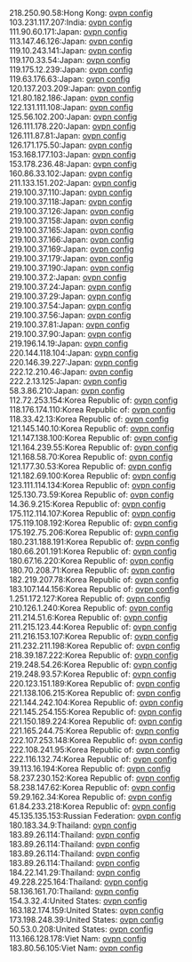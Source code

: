 218.250.90.58:Hong Kong: [ovpn config](vpn/218_250_90_58.ovpn)  
103.231.117.207:India: [ovpn config](vpn/103_231_117_207.ovpn)  
111.90.60.171:Japan: [ovpn config](vpn/111_90_60_171.ovpn)  
113.147.46.126:Japan: [ovpn config](vpn/113_147_46_126.ovpn)  
119.10.243.141:Japan: [ovpn config](vpn/119_10_243_141.ovpn)  
119.170.33.54:Japan: [ovpn config](vpn/119_170_33_54.ovpn)  
119.175.12.239:Japan: [ovpn config](vpn/119_175_12_239.ovpn)  
119.63.176.63:Japan: [ovpn config](vpn/119_63_176_63.ovpn)  
120.137.203.209:Japan: [ovpn config](vpn/120_137_203_209.ovpn)  
121.80.182.186:Japan: [ovpn config](vpn/121_80_182_186.ovpn)  
122.131.111.108:Japan: [ovpn config](vpn/122_131_111_108.ovpn)  
125.56.102.200:Japan: [ovpn config](vpn/125_56_102_200.ovpn)  
126.111.178.220:Japan: [ovpn config](vpn/126_111_178_220.ovpn)  
126.111.87.81:Japan: [ovpn config](vpn/126_111_87_81.ovpn)  
126.171.175.50:Japan: [ovpn config](vpn/126_171_175_50.ovpn)  
153.168.177.103:Japan: [ovpn config](vpn/153_168_177_103.ovpn)  
153.178.236.48:Japan: [ovpn config](vpn/153_178_236_48.ovpn)  
160.86.33.102:Japan: [ovpn config](vpn/160_86_33_102.ovpn)  
211.133.151.202:Japan: [ovpn config](vpn/211_133_151_202.ovpn)  
219.100.37.110:Japan: [ovpn config](vpn/219_100_37_110.ovpn)  
219.100.37.118:Japan: [ovpn config](vpn/219_100_37_118.ovpn)  
219.100.37.126:Japan: [ovpn config](vpn/219_100_37_126.ovpn)  
219.100.37.158:Japan: [ovpn config](vpn/219_100_37_158.ovpn)  
219.100.37.165:Japan: [ovpn config](vpn/219_100_37_165.ovpn)  
219.100.37.166:Japan: [ovpn config](vpn/219_100_37_166.ovpn)  
219.100.37.169:Japan: [ovpn config](vpn/219_100_37_169.ovpn)  
219.100.37.179:Japan: [ovpn config](vpn/219_100_37_179.ovpn)  
219.100.37.190:Japan: [ovpn config](vpn/219_100_37_190.ovpn)  
219.100.37.2:Japan: [ovpn config](vpn/219_100_37_2.ovpn)  
219.100.37.24:Japan: [ovpn config](vpn/219_100_37_24.ovpn)  
219.100.37.29:Japan: [ovpn config](vpn/219_100_37_29.ovpn)  
219.100.37.54:Japan: [ovpn config](vpn/219_100_37_54.ovpn)  
219.100.37.56:Japan: [ovpn config](vpn/219_100_37_56.ovpn)  
219.100.37.81:Japan: [ovpn config](vpn/219_100_37_81.ovpn)  
219.100.37.90:Japan: [ovpn config](vpn/219_100_37_90.ovpn)  
219.196.14.19:Japan: [ovpn config](vpn/219_196_14_19.ovpn)  
220.144.118.104:Japan: [ovpn config](vpn/220_144_118_104.ovpn)  
220.146.39.227:Japan: [ovpn config](vpn/220_146_39_227.ovpn)  
222.12.210.46:Japan: [ovpn config](vpn/222_12_210_46.ovpn)  
222.2.13.125:Japan: [ovpn config](vpn/222_2_13_125.ovpn)  
58.3.86.210:Japan: [ovpn config](vpn/58_3_86_210.ovpn)  
112.72.253.154:Korea Republic of: [ovpn config](vpn/112_72_253_154.ovpn)  
118.176.174.110:Korea Republic of: [ovpn config](vpn/118_176_174_110.ovpn)  
118.33.42.13:Korea Republic of: [ovpn config](vpn/118_33_42_13.ovpn)  
121.145.140.10:Korea Republic of: [ovpn config](vpn/121_145_140_10.ovpn)  
121.147.138.100:Korea Republic of: [ovpn config](vpn/121_147_138_100.ovpn)  
121.164.239.55:Korea Republic of: [ovpn config](vpn/121_164_239_55.ovpn)  
121.168.58.70:Korea Republic of: [ovpn config](vpn/121_168_58_70.ovpn)  
121.177.30.53:Korea Republic of: [ovpn config](vpn/121_177_30_53.ovpn)  
121.182.69.100:Korea Republic of: [ovpn config](vpn/121_182_69_100.ovpn)  
123.111.114.134:Korea Republic of: [ovpn config](vpn/123_111_114_134.ovpn)  
125.130.73.59:Korea Republic of: [ovpn config](vpn/125_130_73_59.ovpn)  
14.36.9.215:Korea Republic of: [ovpn config](vpn/14_36_9_215.ovpn)  
175.112.114.107:Korea Republic of: [ovpn config](vpn/175_112_114_107.ovpn)  
175.119.108.192:Korea Republic of: [ovpn config](vpn/175_119_108_192.ovpn)  
175.192.75.206:Korea Republic of: [ovpn config](vpn/175_192_75_206.ovpn)  
180.231.188.191:Korea Republic of: [ovpn config](vpn/180_231_188_191.ovpn)  
180.66.201.191:Korea Republic of: [ovpn config](vpn/180_66_201_191.ovpn)  
180.67.16.220:Korea Republic of: [ovpn config](vpn/180_67_16_220.ovpn)  
180.70.208.71:Korea Republic of: [ovpn config](vpn/180_70_208_71.ovpn)  
182.219.207.78:Korea Republic of: [ovpn config](vpn/182_219_207_78.ovpn)  
183.107.144.156:Korea Republic of: [ovpn config](vpn/183_107_144_156.ovpn)  
1.251.172.127:Korea Republic of: [ovpn config](vpn/1_251_172_127.ovpn)  
210.126.1.240:Korea Republic of: [ovpn config](vpn/210_126_1_240.ovpn)  
211.214.51.6:Korea Republic of: [ovpn config](vpn/211_214_51_6.ovpn)  
211.215.123.44:Korea Republic of: [ovpn config](vpn/211_215_123_44.ovpn)  
211.216.153.107:Korea Republic of: [ovpn config](vpn/211_216_153_107.ovpn)  
211.232.211.198:Korea Republic of: [ovpn config](vpn/211_232_211_198.ovpn)  
218.39.187.222:Korea Republic of: [ovpn config](vpn/218_39_187_222.ovpn)  
219.248.54.26:Korea Republic of: [ovpn config](vpn/219_248_54_26.ovpn)  
219.248.93.57:Korea Republic of: [ovpn config](vpn/219_248_93_57.ovpn)  
220.123.151.189:Korea Republic of: [ovpn config](vpn/220_123_151_189.ovpn)  
221.138.106.215:Korea Republic of: [ovpn config](vpn/221_138_106_215.ovpn)  
221.144.242.104:Korea Republic of: [ovpn config](vpn/221_144_242_104.ovpn)  
221.145.254.155:Korea Republic of: [ovpn config](vpn/221_145_254_155.ovpn)  
221.150.189.224:Korea Republic of: [ovpn config](vpn/221_150_189_224.ovpn)  
221.165.244.75:Korea Republic of: [ovpn config](vpn/221_165_244_75.ovpn)  
222.107.253.148:Korea Republic of: [ovpn config](vpn/222_107_253_148.ovpn)  
222.108.241.95:Korea Republic of: [ovpn config](vpn/222_108_241_95.ovpn)  
222.116.132.74:Korea Republic of: [ovpn config](vpn/222_116_132_74.ovpn)  
39.113.16.194:Korea Republic of: [ovpn config](vpn/39_113_16_194.ovpn)  
58.237.230.152:Korea Republic of: [ovpn config](vpn/58_237_230_152.ovpn)  
58.238.147.62:Korea Republic of: [ovpn config](vpn/58_238_147_62.ovpn)  
59.29.162.34:Korea Republic of: [ovpn config](vpn/59_29_162_34.ovpn)  
61.84.233.218:Korea Republic of: [ovpn config](vpn/61_84_233_218.ovpn)  
45.135.135.153:Russian Federation: [ovpn config](vpn/45_135_135_153.ovpn)  
180.183.34.9:Thailand: [ovpn config](vpn/180_183_34_9.ovpn)  
183.89.26.114:Thailand: [ovpn config](vpn/183_89_26_114.ovpn)  
183.89.26.114:Thailand: [ovpn config](vpn/183_89_26_114.ovpn)  
183.89.26.114:Thailand: [ovpn config](vpn/183_89_26_114.ovpn)  
183.89.26.114:Thailand: [ovpn config](vpn/183_89_26_114.ovpn)  
184.22.141.29:Thailand: [ovpn config](vpn/184_22_141_29.ovpn)  
49.228.225.164:Thailand: [ovpn config](vpn/49_228_225_164.ovpn)  
58.136.161.70:Thailand: [ovpn config](vpn/58_136_161_70.ovpn)  
154.3.32.4:United States: [ovpn config](vpn/154_3_32_4.ovpn)  
163.182.174.159:United States: [ovpn config](vpn/163_182_174_159.ovpn)  
173.198.248.39:United States: [ovpn config](vpn/173_198_248_39.ovpn)  
50.53.0.208:United States: [ovpn config](vpn/50_53_0_208.ovpn)  
113.166.128.178:Viet Nam: [ovpn config](vpn/113_166_128_178.ovpn)  
183.80.56.105:Viet Nam: [ovpn config](vpn/183_80_56_105.ovpn)  
